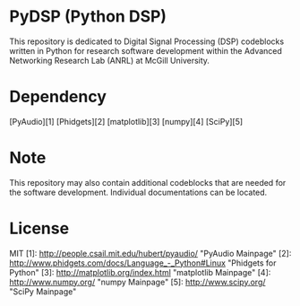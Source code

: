 PyDSP (Python DSP)
==============================
This repository is dedicated to Digital Signal Processing (DSP) codeblocks written in Python for research software development within the Advanced Networking Research Lab (ANRL) at McGill University.

Dependency
==============================
[PyAudio][1] 
[Phidgets][2]
[matplotlib][3]
[numpy][4]
[SciPy][5]

Note
==============================
This repository may also contain additional codeblocks that are needed for the software development. Individual documentations can be located.

License
==============================
MIT
[1]: http://people.csail.mit.edu/hubert/pyaudio/ "PyAudio Mainpage"
[2]: http://www.phidgets.com/docs/Language_-_Python#Linux "Phidgets for Python" 
[3]: http://matplotlib.org/index.html "matplotlib Mainpage"
[4]: http://www.numpy.org/ "numpy Mainpage"
[5]: http://www.scipy.org/ "SciPy Mainpage"
